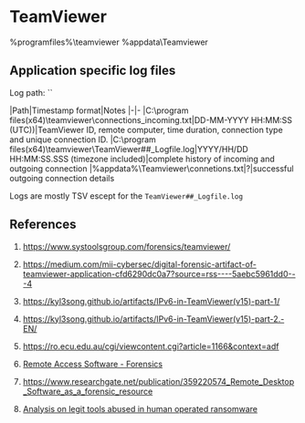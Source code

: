 # TeamViewer

%programfiles%\teamviewer
%appdata\Teamviewer

## Application specific log files

Log path: ``

|Path|Timestamp format|Notes
|-|-
|C:\program files(x64)\teamviewer\connections_incoming.txt|DD-MM-YYYY HH:MM:SS (UTC))|TeamViewer ID, remote computer, time duration, connection type and unique connection ID.
|C:\program files(x64)\teamviewer\TeamViewer##_Logfile.log|YYYY/HH/DD HH:MM:SS.SSS (timezone included)|complete history of incoming and outgoing connection
|%appdata%\Teamviewer\connetions.txt|?|successful outgoing connection details

Logs are mostly TSV escept for the `TeamViewer##_Logfile.log`

## References 

1. https://www.systoolsgroup.com/forensics/teamviewer/
1. https://medium.com/mii-cybersec/digital-forensic-artifact-of-teamviewer-application-cfd6290dc0a7?source=rss----5aebc5961dd0---4


1. https://kyl3song.github.io/artifacts/IPv6-in-TeamViewer(v15)-part-1/
1. https://kyl3song.github.io/artifacts/IPv6-in-TeamViewer(v15)-part-2.-EN/
1. https://ro.ecu.edu.au/cgi/viewcontent.cgi?article=1166&context=adf
1. [Remote Access Software - Forensics](https://vikas-singh.notion.site/vikas-singh/Remote-Access-Software-Forensics-3e38d9a66ca0414ca9c882ad67f4f71b)
1. https://www.researchgate.net/publication/359220574_Remote_Desktop_Software_as_a_forensic_resource
1. [Analysis on legit tools abused in human operated ransomware](https://jsac.jpcert.or.jp/archive/2023/pdf/JSAC2023_1_1_yamashige-nakatani-tanaka_en.pdf)